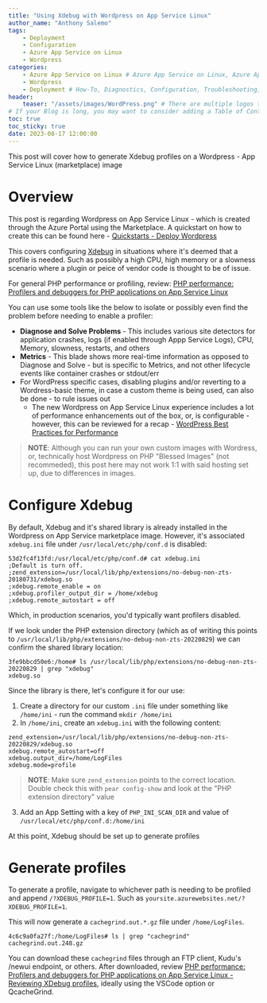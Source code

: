 ```yaml
---
title: "Using Xdebug with Wordpress on App Service Linux"
author_name: "Anthony Salemo"
tags:
    - Deployment
    - Configuration
    - Azure App Service on Linux
    - Wordpress
categories:
    - Azure App Service on Linux # Azure App Service on Linux, Azure App Service on Windows, Function App, Azure VM, Azure SDK
    - Wordpress
    - Deployment # How-To, Diagnostics, Configuration, Troubleshooting, Performance
header:
    teaser: "/assets/images/WordPress.png" # There are multiple logos that can be used in "/assets/images" if you choose to add one.
# If your Blog is long, you may want to consider adding a Table of Contents by adding the following two settings.
toc: true
toc_sticky: true
date: 2023-08-17 12:00:00
---
```


This post will cover how to generate Xdebug profiles on a Wordpress - App Service Linux (marketplace) image

# Overview
This post is regarding Wordpress on App Service Linux - which is created through the Azure Portal using the Marketplace. A quickstart on how to create this can be found here - [Quickstarts - Deploy Wordpress](https://learn.microsoft.com/en-us/azure/app-service/quickstart-wordpress)

This covers configuring [Xdebug](https://xdebug.org/) in situations where it's deemed that a profile is needed. Such as possibly a high CPU, high memory or a slowness scenario where a plugin or peice of vendor code is thought to be of issue.

For general PHP performance or profiling, review: [PHP performance: Profilers and debuggers for PHP applications on App Service Linux](https://azureossd.github.io/2023/07/06/PHP-performance-Profilers-and-debuggers-for-PHP-applications-on-App-Service-Linux/index.html)

You can use some tools like the below to isolate or possibly even find the problem before needing to enable a profiler:
- **Diagnose and Solve Problems** - This includes various site detectors for application crashes, logs (if enabled through Appp Service Logs), CPU, Memory, slowness, restarts, and others
- **Metrics** - This blade shows more real-time information as opposed to Diagnose and Solve - but is specific to Metrics, and not other lifecycle events like container crashes or stdout/err
- For WordPress specific cases, disabling plugins and/or reverting to a Wordress-basic theme, in case a custom theme is being used, can also be done - to rule issues out
    - The new Wordpress on App Service Linux experience includes a lot of performance enhancements out of the box, or, is configurable - however, this can be reviewed for a recap - [WordPress Best Practices for Performance](https://azureossd.github.io/2020/08/07/wordpress-best-practices-for-performance/index.html)

> **NOTE**: Although you can run your own custom images with Wordress, or, technically host Wordpress on PHP "Blessed Images" (not recommeded), this post here may not work 1:1 with said hosting set up, due to differences in images.

# Configure Xdebug
By default, Xdebug and it's shared library is already installed in the Wordpress on App Service marketplace image. However, it's associated `xdebug.ini` file under `/usr/local/etc/php/conf.d` is disabled:

```
53d2fc4f13fd:/usr/local/etc/php/conf.d# cat xdebug.ini 
;Default is turn off.
;zend_extension=/usr/local/lib/php/extensions/no-debug-non-zts-20180731/xdebug.so
;xdebug.remote_enable = on
;xdebug.profiler_output_dir = /home/xdebug
;xdebug.remote_autostart = off
```

Which, in production scenarios, you'd typically want profilers disabled.

If we look under the PHP extension directory (which as of writing this points to `/usr/local/lib/php/extensions/no-debug-non-zts-20220829`) we can confirm the shared library location:

```
3fe9bbcd50e6:/home# ls /usr/local/lib/php/extensions/no-debug-non-zts-20220829 | grep "xdebug"
xdebug.so
```

Since the library is there, let's configure it for our use:

1. Create a directory for our custom `.ini` file under something like `/home/ini` - run the command `mkdir /home/ini`
2. In `/home/ini`, create an `xdebug.ini` with the following content:

```
zend_extension=/usr/local/lib/php/extensions/no-debug-non-zts-20220829/xdebug.so
xdebug.remote_autostart=off
xdebug.output_dir=/home/LogFiles
xdebug.mode=profile
```

> **NOTE**: Make sure `zend_extension` points to the correct location. Double check this with `pear config-show` and look at the "PHP extension directory" value

3. Add an App Setting with a key of `PHP_INI_SCAN_DIR` and value of `/usr/local/etc/php/conf.d:/home/ini`

At this point, Xdebug should be set up to generate profiles

# Generate profiles
To generate a profile, navigate to whichever path is needing to be profiled and append `/?XDEBUG_PROFILE=1`. Such as `yoursite.azurewebsites.net/?XDEBUG_PROFILE=1`.

This will now generate a `cachegrind.out.*.gz` file under `/home/LogFiles`. 

```
4c6c9a0fa27f:/home/LogFiles# ls | grep "cachegrind"
cachegrind.out.248.gz
```

You can download these `cachegrind` files through an FTP client, Kudu's /newui endpoint, or others. After downloaded, review [PHP performance: Profilers and debuggers for PHP applications on App Service Linux - Reviewing XDebug profiles](https://azureossd.github.io/2023/07/06/PHP-performance-Profilers-and-debuggers-for-PHP-applications-on-App-Service-Linux/index.html#reviewing-xdebug-profiles), ideally using the VSCode option or QcacheGrind.



